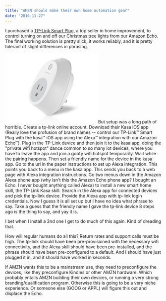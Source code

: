 ```yaml
---
title: "AMZN should make their own home automation gear"
date: "2016-11-27"
---
```


I purchased a [TP-Link Smart Plug](https://www.amazon.com/gp/product/B0178IC734), a top seller in home improvement, to control turning on and off our Christmas tree lights from our Amazon Echo. The final working solution is pretty slick, it works reliably, and it is pretty tolerant of slight differences in phrasing.

[![打印](images/HS100_us_V1_1134_normal_0_20151017175028-300x225.jpg)](http://theludwigs.com/2016/11/amzn-should-make-their-own-home-automation-gear/%e6%89%93%e5%8d%b0/)But setup was a long path of horrible. Create a tp-link online account. Download their Kasa iOS app (Really love the profusion of brand names -- control our TP-Link™ Smart Plug with the kasa™ iOS app using the Alexa™ integration with our Amazon Echo™). Plug in the TP-Link device and then join it to the kasa app, doing the "private wifi hotspot" dance common to so many iot devices, where you have to leave the app and join a goofy wifi hotspot temporarily. Wait while the pairing happens. Then set a friendly name for the device in the kasa app. Go to the url in the paper instructions to set up Alexa integration. This points you back to a menu in the kasa app. This sends you back to a web page with Alexa integration instructions. Go two menus down in the Amazon Alexa phone app (why isn't this the Amazon Echo phone app? I bought an Echo. I never bought anything called Alexa) to install a new smart home skill, the TP-Link Kasa skill. Search in the Alexa app for connected devices and pick the tp-link device. Provide the Alexa app with tp-link login credentials. Now I guess it is all set up but I have no idea what phrase to say. Take a guess that the friendly name I gave the tp-link device 8 steps ago is the thing to say, and yay it is.

I bet when I install a 2nd one I get to do much of this again. Kind of dreading that.

How will regular humans do all this? Return rates and support calls must be high. The tp-link should have been pre-provisioned with the necessary wifi connectivity, and the Alexa skill should have been pre-installed, and the phrase should have been pre-configured to a default. And I should have just plugged it in, and it should have worked in seconds.

If AMZN wants this to be a mainstream use, they need to preconfigure the devices, like they preconfigure Kindles or other AMZN hardware. Which probably entails AMZN building their own devices, or running a very strong branding/qualification program. Otherwise this is going to be a very niche experience. Or someone else (GOOG or APPL) will figure this out and displace the Echo.
